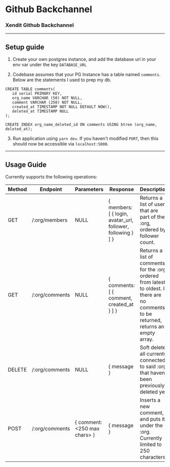 # Github Backchannel

### Xendit Github Backchannel

---

## Setup guide

1. Create your own postgres instance, and add the database url in your env var under the key `DATABASE_URL`

2. Codebase assumes that your PG Instance has a table named `comments`. Below are the statements I used to prep my db.

```
CREATE TABLE comments(
   id serial PRIMARY KEY,
   org_name VARCHAR (50) NOT NULL,
   comment VARCHAR (250) NOT NULL,
   created_at TIMESTAMP NOT NULL DEFAULT NOW(),
   deleted_at TIMESTAMP NULL
);

CREATE INDEX org_name_deleted_id ON comments USING btree (org_name, deleted_at);
```

3. Run application using `yarn dev`. If you haven't modified `PORT`, then this should now be accessible via `localhost:5000`.

---

## Usage Guide

Currently supports the following operations:

| Method | Endpoint       | Parameters                   | Response                                                    | Description                                                                                                                              |
| ------ | -------------- | ---------------------------- | ----------------------------------------------------------- | ---------------------------------------------------------------------------------------------------------------------------------------- |
| GET    | /:org/members  | NULL                         | { members: [ { login, avatar_url, follower, following } ] } | Returns a list of users that are part of the :org, ordered by follower count.                                                            |
| GET    | /:org/comments | NULL                         | { comments: [ { comment, created_at } ] }                   | Returns a list of comments for the :org, ordered from latest to oldest. If there are no comments to be returned, returns an empty array. |
| DELETE | /:org/comments | NULL                         | { message }                                                 | Soft deletes all currents connected to said :org that haven't been previously deleted yet.                                               |
| POST   | /:org/comments | { comment: <250 max chars> } | { message }                                                 | Inserts a new comment, and puts it under the :org. Currently limited to 250 characters.                                                  |
